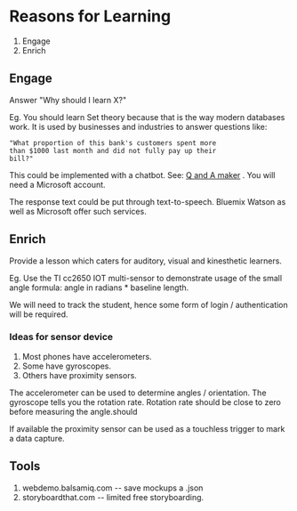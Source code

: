 # Reasons for Learning
1. Engage
1. Enrich

## Engage
Answer "Why should I learn X?"

Eg. You should learn Set theory because that is the way
modern databases work. It is used by businesses and
industries to answer questions like:

    "What proportion of this bank's customers spent more
    than $1000 last month and did not fully pay up their
    bill?"

This could be implemented with a chatbot. See:
[Q and A maker](https://qnamaker.ai) . You will need
a Microsoft account.

The response text could be put through text-to-speech.
Bluemix Watson as well as Microsoft offer such services.


## Enrich
Provide a lesson which caters for auditory, visual and
kinesthetic learners.

Eg. Use the TI cc2650 IOT multi-sensor to demonstrate usage
of the small angle formula: angle in radians * baseline length.

We will need to track the student, hence some form of
login / authentication will be required.

### Ideas for sensor device
1. Most phones have accelerometers.
1. Some have gyroscopes.
1. Others have proximity sensors.

The accelerometer can be used to determine angles / orientation.
The gyroscope tells you the rotation rate. Rotation rate
should be close to zero before measuring the angle.should

If available the proximity sensor can be used as a touchless
trigger to mark a data capture.

## Tools
1. webdemo.balsamiq.com -- save mockups a .json
1. storyboardthat.com -- limited free storyboarding.
